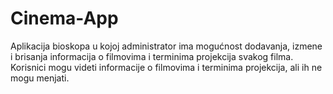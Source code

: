 # Cinema-App

Aplikacija bioskopa u kojoj administrator ima mogućnost dodavanja, izmene i brisanja informacija o filmovima i terminima projekcija svakog filma. Korisnici mogu videti informacije o filmovima i terminima projekcija, ali ih ne mogu menjati. 
